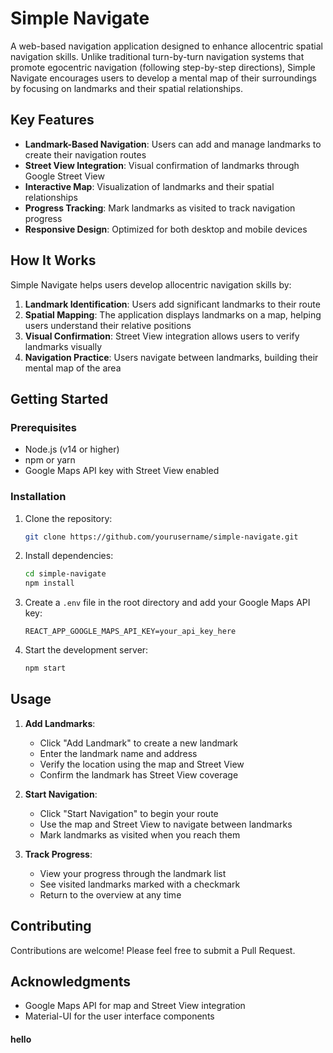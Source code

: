 # Simple Navigate

A web-based navigation application designed to enhance allocentric spatial navigation skills. Unlike traditional turn-by-turn navigation systems that promote egocentric navigation (following step-by-step directions), Simple Navigate encourages users to develop a mental map of their surroundings by focusing on landmarks and their spatial relationships.

## Key Features

- **Landmark-Based Navigation**: Users can add and manage landmarks to create their navigation routes
- **Street View Integration**: Visual confirmation of landmarks through Google Street View
- **Interactive Map**: Visualization of landmarks and their spatial relationships
- **Progress Tracking**: Mark landmarks as visited to track navigation progress
- **Responsive Design**: Optimized for both desktop and mobile devices

## How It Works

Simple Navigate helps users develop allocentric navigation skills by:

1. **Landmark Identification**: Users add significant landmarks to their route
2. **Spatial Mapping**: The application displays landmarks on a map, helping users understand their relative positions
3. **Visual Confirmation**: Street View integration allows users to verify landmarks visually
4. **Navigation Practice**: Users navigate between landmarks, building their mental map of the area

## Getting Started

### Prerequisites

- Node.js (v14 or higher)
- npm or yarn
- Google Maps API key with Street View enabled

### Installation

1. Clone the repository:
   ```bash
   git clone https://github.com/yourusername/simple-navigate.git
   ```

2. Install dependencies:
   ```bash
   cd simple-navigate
   npm install
   ```

3. Create a `.env` file in the root directory and add your Google Maps API key:
   ```
   REACT_APP_GOOGLE_MAPS_API_KEY=your_api_key_here
   ```

4. Start the development server:
   ```bash
   npm start
   ```

## Usage

1. **Add Landmarks**:
   - Click "Add Landmark" to create a new landmark
   - Enter the landmark name and address
   - Verify the location using the map and Street View
   - Confirm the landmark has Street View coverage

2. **Start Navigation**:
   - Click "Start Navigation" to begin your route
   - Use the map and Street View to navigate between landmarks
   - Mark landmarks as visited when you reach them

3. **Track Progress**:
   - View your progress through the landmark list
   - See visited landmarks marked with a checkmark
   - Return to the overview at any time

## Contributing

Contributions are welcome! Please feel free to submit a Pull Request.

## Acknowledgments

- Google Maps API for map and Street View integration
- Material-UI for the user interface components


#### hello
